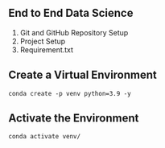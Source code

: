 ## End to End Data Science
1. Git and GitHub Repository Setup
2. Project Setup
3. Requirement.txt

## Create a Virtual Environment
``conda create -p venv python=3.9 -y``

## Activate the Environment
``conda activate venv/``

